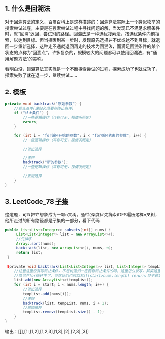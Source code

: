 ## 1. 什么是回溯法

对于回溯算法的定义，百度百科上是这样描述的：回溯算法实际上一个类似枚举的搜索尝试过程，主要是在搜索尝试过程中寻找问题的解，当发现已不满足求解条件时，就“回溯”返回，尝试别的路径。回溯法是一种选优搜索法，按选优条件向前搜索，以达到目标。但当探索到某一步时，发现原先选择并不优或达不到目标，就退回一步重新选择，这种走不通就退回再走的技术为回溯法，而满足回溯条件的某个状态的点称为“回溯点”。许多复杂的，规模较大的问题都可以使用回溯法，有“通用解题方法”的美称。



看明白没，回溯算法其实就是一个不断探索尝试的过程，探索成功了也就成功了，探索失败了就在退一步，继续尝试……

## 2. 模板

```java
private void backtrack("原始参数") {
    //终止条件(递归必须要有终止条件)
    if ("终止条件") {
        //一些逻辑操作（可有可无，视情况而定）
        return;
    }

    for (int i = "for循环开始的参数"; i < "for循环结束的参数"; i++) {
        //一些逻辑操作（可有可无，视情况而定）

        //做出选择

        //递归
        backtrack("新的参数");
        //一些逻辑操作（可有可无，视情况而定）

        //撤销选择
    }
}
```

## 3. LeetCode_78 [子集](https://leetcode-cn.com/problems/subsets/)

这道题，可以把它想象成为一颗n叉树，通过(深度优先搜索)DFS遍历这棵n叉树，他所走过的所有路径都是子集的一部分，看下代码

```java
public List<List<Integer>> subsets(int[] nums) {
     List<List<Integer>> list = new ArrayList<>();
     //先排序
     Arrays.sort(nums);
     backtrack(list, new ArrayList<>(), nums, 0);
     return list;
 }
 
 9private void backtrack(List<List<Integer>> list, List<Integer> tempList, int[] nums, int start) {
    //注意这里没有写终止条件，不是说递归一定要有终止条件的吗，这里怎么没写，其实这里的终止条件
    //隐含在for循环中了，当然我们也可以写if(start>nums.length) rerurn;只不过这里省略了。
    list.add(new ArrayList<>(tempList));
    for (int i = start; i < nums.length; i++) {
        //做出选择
        tempList.add(nums[i]);
        //递归
        backtrack(list, tempList, nums, i + 1);
        //撤销选择
        tempList.remove(tempList.size() - 1);
    }
}
```

输出：[[],[1],[1,2],[1,2,3],[1,3],[2],[2,3],[3]]

